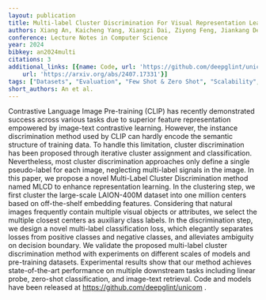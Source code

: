 ```yaml
---
layout: publication
title: Multi-label Cluster Discrimination For Visual Representation Learning
authors: Xiang An, Kaicheng Yang, Xiangzi Dai, Ziyong Feng, Jiankang Deng
conference: Lecture Notes in Computer Science
year: 2024
bibkey: an2024multi
citations: 3
additional_links: [{name: Code, url: 'https://github.com/deepglint/unicom'}, {name: Paper,
    url: 'https://arxiv.org/abs/2407.17331'}]
tags: ["Datasets", "Evaluation", "Few Shot & Zero Shot", "Scalability", "Self-Supervised", "Text Retrieval"]
short_authors: An et al.
---
```

Contrastive Language Image Pre-training (CLIP) has recently demonstrated
success across various tasks due to superior feature representation empowered
by image-text contrastive learning. However, the instance discrimination method
used by CLIP can hardly encode the semantic structure of training data. To
handle this limitation, cluster discrimination has been proposed through
iterative cluster assignment and classification. Nevertheless, most cluster
discrimination approaches only define a single pseudo-label for each image,
neglecting multi-label signals in the image. In this paper, we propose a novel
Multi-Label Cluster Discrimination method named MLCD to enhance representation
learning. In the clustering step, we first cluster the large-scale LAION-400M
dataset into one million centers based on off-the-shelf embedding features.
Considering that natural images frequently contain multiple visual objects or
attributes, we select the multiple closest centers as auxiliary class labels.
In the discrimination step, we design a novel multi-label classification loss,
which elegantly separates losses from positive classes and negative classes,
and alleviates ambiguity on decision boundary. We validate the proposed
multi-label cluster discrimination method with experiments on different scales
of models and pre-training datasets. Experimental results show that our method
achieves state-of-the-art performance on multiple downstream tasks including
linear probe, zero-shot classification, and image-text retrieval. Code and
models have been released at https://github.com/deepglint/unicom .